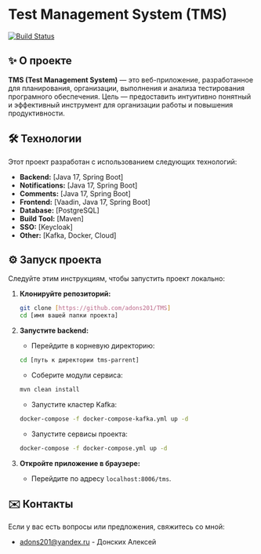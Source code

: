 # Test Management System (TMS)

[![Build Status](https://img.shields.io/badge/build-green)](https://github.com/adons201/TMS)

## ✨ О проекте

**TMS (Test Management System)** — это веб-приложение, разработанное для планирования, организации, выполнения и анализа тестирования програмного обеспечения. Цель — предоставить интуитивно понятный и эффективный инструмент для организации работы и повышения продуктивности.

## 🛠️ Технологии

Этот проект разработан с использованием следующих технологий:

*   **Backend:** [Java 17, Spring Boot]
*   **Notifications:** [Java 17, Spring Boot]
*   **Comments:** [Java 17, Spring Boot]
*   **Frontend:** [Vaadin, Java 17, Spring Boot]
*   **Database:** [PostgreSQL]
*   **Build Tool:** [Maven]
*   **SSO:** [Keycloak]
*   **Other:** [Kafka, Docker, Cloud]

## ⚙️ Запуск проекта

Следуйте этим инструкциям, чтобы запустить проект локально:

1.  **Клонируйте репозиторий:**

    ```bash
    git clone [https://github.com/adons201/TMS]
    cd [имя вашей папки проекта]
    ```

2.  **Запустите backend:**

    *   Перейдите в корневую директорию:
    ```bash
    cd [путь к директории tms-parrent]
    ```
    *   Соберите модули сервиса:
    ```bash
    mvn clean install
    ```
    *   Запустите кластер Kafka:
    ```bash
    docker-compose -f docker-compose-kafka.yml up -d
    ```
    *   Запустите сервисы проекта:
    ```bash
    docker-compose -f docker-compose.yml up -d
    ```

3.  **Откройте приложение в браузере:**

    *   Перейдите по адресу `localhost:8006/tms`.

## ✉️ Контакты

Если у вас есть вопросы или предложения, свяжитесь со мной:

*   adons201@yandex.ru - Донских Алексей
